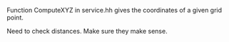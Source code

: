 Function ComputeXYZ in service.hh gives the coordinates of a given grid point.

Need to check distances. Make sure they make sense. 
